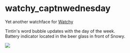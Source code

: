 # watchy_captnwednesday
Yet another watchface for [Watchy](https://github.com/sqfmi/Watchy)


Tintin's word bubble updates with the day of the week.  
Battery indicator located in the beer glass in front of Snowy.  

![](https://github.com/b-bayport/watchy_captnwednesday/blob/main/img/CaptnWednesday.png)
